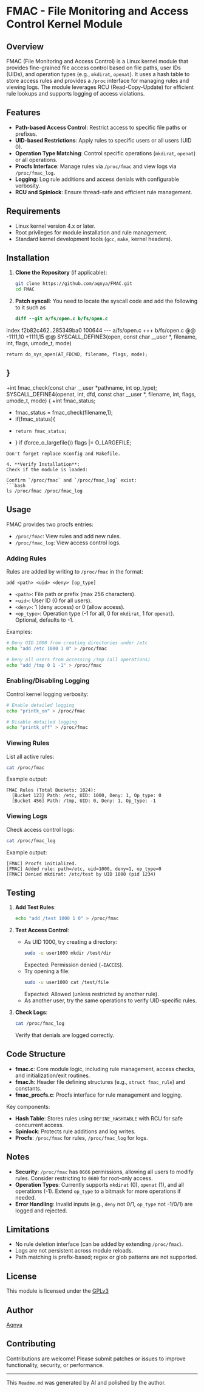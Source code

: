 # FMAC - File Monitoring and Access Control Kernel Module

## Overview
FMAC (File Monitoring and Access Control) is a Linux kernel module that provides fine-grained file access control based on file paths, user IDs (UIDs), and operation types (e.g., `mkdirat`, `openat`). It uses a hash table to store access rules and provides a `/proc` interface for managing rules and viewing logs. The module leverages RCU (Read-Copy-Update) for efficient rule lookups and supports logging of access violations.

## Features
- **Path-based Access Control**: Restrict access to specific file paths or prefixes.
- **UID-based Restrictions**: Apply rules to specific users or all users (UID 0).
- **Operation Type Matching**: Control specific operations (`mkdirat`, `openat`) or all operations.
- **Procfs Interface**: Manage rules via `/proc/fmac` and view logs via `/proc/fmac_log`.
- **Logging**: Log rule additions and access denials with configurable verbosity.
- **RCU and Spinlock**: Ensure thread-safe and efficient rule management.

## Requirements
- Linux kernel version 4.x or later.
- Root privileges for module installation and rule management.
- Standard kernel development tools (`gcc`, `make`, kernel headers).

## Installation
1. **Clone the Repository** (if applicable):
   ```bash
   git clone https://github.com/aqnya/FMAC.git
   cd FMAC
   ```

2. **Patch syscall**:
   You need to locate the syscall code and add the following to it
   such as
   ```diff
   diff --git a/fs/open.c b/fs/open.c
index f2b82c462..285349ba0 100644
--- a/fs/open.c
+++ b/fs/open.c
@@ -1111,10 +1111,15 @@ SYSCALL_DEFINE3(open, const char __user *, filename, int, flags, umode_t, mode)
 
 	return do_sys_open(AT_FDCWD, filename, flags, mode);
 }
-
+int fmac_check(const char __user *pathname, int op_type);
 SYSCALL_DEFINE4(openat, int, dfd, const char __user *, filename, int, flags,
 		umode_t, mode)
 {
+int fmac_status;
+   fmac_status = fmac_check(filename,1);
+    if(fmac_status){
+     return fmac_status;
+   }
 	if (force_o_largefile())
 		flags |= O_LARGEFILE;
 

   ```
   Don't forget replace Kconfig and Makefile.

4. **Verify Installation**:
   Check if the module is loaded:

   Confirm `/proc/fmac` and `/proc/fmac_log` exist:
   ```bash
   ls /proc/fmac /proc/fmac_log
   ```

## Usage
FMAC provides two procfs entries:
- `/proc/fmac`: View rules and add new rules.
- `/proc/fmac_log`: View access control logs.

### Adding Rules
Rules are added by writing to `/proc/fmac` in the format:
```
add <path> <uid> <deny> [op_type]
```
- `<path>`: File path or prefix (max 256 characters).
- `<uid>`: User ID (0 for all users).
- `<deny>`: 1 (deny access) or 0 (allow access).
- `<op_type>`: Operation type (-1 for all, 0 for `mkdirat`, 1 for `openat`). Optional, defaults to -1.

Examples:
```bash
# Deny UID 1000 from creating directories under /etc
echo "add /etc 1000 1 0" > /proc/fmac

# Deny all users from accessing /tmp (all operations)
echo "add /tmp 0 1 -1" > /proc/fmac
```

### Enabling/Disabling Logging
Control kernel logging verbosity:
```bash
# Enable detailed logging
echo "printk_on" > /proc/fmac

# Disable detailed logging
echo "printk_off" > /proc/fmac
```

### Viewing Rules
List all active rules:
```bash
cat /proc/fmac
```
Example output:
```
FMAC Rules (Total Buckets: 1024):
  [Bucket 123] Path: /etc, UID: 1000, Deny: 1, Op_type: 0
  [Bucket 456] Path: /tmp, UID: 0, Deny: 1, Op_type: -1
```

### Viewing Logs
Check access control logs:
```bash
cat /proc/fmac_log
```
Example output:
```
[FMAC] Procfs initialized.
[FMAC] Added rule: path=/etc, uid=1000, deny=1, op_type=0
[FMAC] Denied mkdirat: /etc/test by UID 1000 (pid 1234)
```

## Testing
1. **Add Test Rules**:
   ```bash
   echo "add /test 1000 1 0" > /proc/fmac
   ```

2. **Test Access Control**:
   - As UID 1000, try creating a directory:
     ```bash
     sudo -u user1000 mkdir /test/dir
     ```
     Expected: Permission denied (`-EACCES`).
   - Try opening a file:
     ```bash
     sudo -u user1000 cat /test/file
     ```
     Expected: Allowed (unless restricted by another rule).
   - As another user, try the same operations to verify UID-specific rules.

3. **Check Logs**:
   ```bash
   cat /proc/fmac_log
   ```
   Verify that denials are logged correctly.

## Code Structure
- **fmac.c**: Core module logic, including rule management, access checks, and initialization/exit routines.
- **fmac.h**: Header file defining structures (e.g., `struct fmac_rule`) and constants.
- **fmac_procfs.c**: Procfs interface for rule management and logging.

Key components:
- **Hash Table**: Stores rules using `DEFINE_HASHTABLE` with RCU for safe concurrent access.
- **Spinlock**: Protects rule additions and log writes.
- **Procfs**: `/proc/fmac` for rules, `/proc/fmac_log` for logs.

## Notes
- **Security**: `/proc/fmac` has `0666` permissions, allowing all users to modify rules. Consider restricting to `0600` for root-only access.
- **Operation Types**: Currently supports `mkdirat` (0), `openat` (1), and all operations (-1). Extend `op_type` to a bitmask for more operations if needed.
- **Error Handling**: Invalid inputs (e.g., `deny` not 0/1, `op_type` not -1/0/1) are logged and rejected.

## Limitations
- No rule deletion interface (can be added by extending `/proc/fmac`).
- Logs are not persistent across module reloads.
- Path matching is prefix-based; regex or glob patterns are not supported.

## License
This module is licensed under the [GPLv3](https://www.gnu.org/licenses/gpl-3.0.txt)

## Author
[Aqnya](https://github.com/aqnya)

## Contributing
Contributions are welcome! Please submit patches or issues to improve functionality, security, or performance.

---

This `Readme.md` was generated by AI and polished by the author.